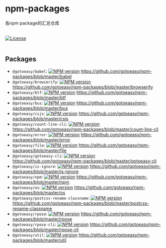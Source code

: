 # npm-packages
各npm package的汇总仓库
<br>
<br>

[![License](https://img.shields.io/badge/License-Apache%202-brightgreen.svg)](http://www.apache.org/licenses/LICENSE-2.0)
<br>
<br>


## Packages
* `@gotoeasy/babel`: [![NPM version](https://img.shields.io/npm/v/@gotoeasy/babel.svg)](https://www.npmjs.com/package/@gotoeasy/babel) https://github.com/gotoeasy/npm-packages/blob/master/babel
* `@gotoeasy/browserify`: [![NPM version](https://img.shields.io/npm/v/@gotoeasy/browserify.svg)](https://www.npmjs.com/package/@gotoeasy/browserify) https://github.com/gotoeasy/npm-packages/blob/master/browserify
* `@gotoeasy/btf`: [![NPM version](https://img.shields.io/npm/v/@gotoeasy/btf.svg)](https://www.npmjs.com/package/@gotoeasy/btf) https://github.com/gotoeasy/npm-packages/blob/master/btf
* `@gotoeasy/bus`: [![NPM version](https://img.shields.io/npm/v/@gotoeasy/bus.svg)](https://www.npmjs.com/package/@gotoeasy/bus) https://github.com/gotoeasy/npm-packages/blob/master/bus
* `@gotoeasy/csjs`: [![NPM version](https://img.shields.io/npm/v/@gotoeasy/csjs.svg)](https://www.npmjs.com/package/@gotoeasy/csjs) https://github.com/gotoeasy/npm-packages/blob/master/csjs
* `@gotoeasy/count-line-cli`: [![NPM version](https://img.shields.io/npm/v/@gotoeasy/count-line-cli.svg)](https://www.npmjs.com/package/@gotoeasy/count-line-cli) https://github.com/gotoeasy/npm-packages/blob/master/count-line-cli
* `@gotoeasy/error`: [![NPM version](https://img.shields.io/npm/v/@gotoeasy/error.svg)](https://www.npmjs.com/package/@gotoeasy/error) https://github.com/gotoeasy/npm-packages/blob/master/error
* `@gotoeasy/file`: [![NPM version](https://img.shields.io/npm/v/@gotoeasy/file.svg)](https://www.npmjs.com/package/@gotoeasy/file) https://github.com/gotoeasy/npm-packages/blob/master/file
* `@gotoeasy/gotoeasy-cli`: [![NPM version](https://img.shields.io/npm/v/@gotoeasy/gotoeasy-cli.svg)](https://www.npmjs.com/package/@gotoeasy/gotoeasy-cli) https://github.com/gotoeasy/npm-packages/blob/master/gotoeasy-cli
* `@gotoeasy/is-ignore`: [![NPM version](https://img.shields.io/npm/v/@gotoeasy/is-ignore.svg)](https://www.npmjs.com/package/@gotoeasy/is-ignore) https://github.com/gotoeasy/npm-packages/blob/master/is-ignore
* `@gotoeasy/npm`: [![NPM version](https://img.shields.io/npm/v/@gotoeasy/npm.svg)](https://www.npmjs.com/package/@gotoeasy/npm) https://github.com/gotoeasy/npm-packages/blob/master/npm
* `@gotoeasy/os`: [![NPM version](https://img.shields.io/npm/v/@gotoeasy/os.svg)](https://www.npmjs.com/package/@gotoeasy/os) https://github.com/gotoeasy/npm-packages/blob/master/os
* `@gotoeasy/postcss-rename-classname`: [![NPM version](https://img.shields.io/npm/v/postcss-rename-classname.svg)](https://www.npmjs.com/package/postcss-rename-classname) https://github.com/gotoeasy/npm-packages/blob/master/postcss-rename-classname
* `@gotoeasy/rpose`: [![NPM version](https://img.shields.io/npm/v/@gotoeasy/rpose.svg)](https://www.npmjs.com/package/@gotoeasy/rpose) https://github.com/gotoeasy/npm-packages/blob/master/rpose
* `@gotoeasy/rpose-cli`: [![NPM version](https://img.shields.io/npm/v/@gotoeasy/rpose-cli.svg)](https://www.npmjs.com/package/@gotoeasy/rpose-cli) https://github.com/gotoeasy/npm-packages/blob/master/rpose-cli
* `@gotoeasy/util`: [![NPM version](https://img.shields.io/npm/v/@gotoeasy/util.svg)](https://www.npmjs.com/package/@gotoeasy/util) https://github.com/gotoeasy/npm-packages/blob/master/util

